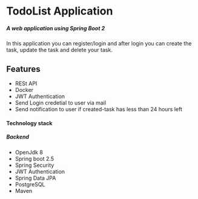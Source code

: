# TodoList Application
##### A web application using Spring Boot 2 
In this application you can register/login and after login you can create the task, update the task and delete your task.

## Features
- RESt API
- Docker
- JWT Authentication
- Send Login credetial to user via mail
- Send notification to user if created-task has less than 24 hours left

#### Technology stack
##### Backend
- OpenJdk 8
- Spring boot 2.5
- Spring Security
- JWT Authentication
- Spring Data JPA
- PostgreSQL
- Maven